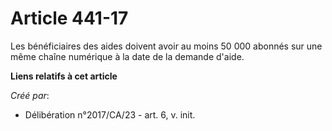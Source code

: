 # Article 441-17

Les bénéficiaires des aides doivent avoir au moins 50 000 abonnés sur une même chaîne numérique à la date de la demande
d'aide.

**Liens relatifs à cet article**

_Créé par_:

  - Délibération n°2017/CA/23 - art. 6, v. init.
